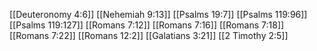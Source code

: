 [[Deuteronomy 4:6]]
[[Nehemiah 9:13]]
[[Psalms 19:7]]
[[Psalms 119:96]]
[[Psalms 119:127]]
[[Romans 7:12]]
[[Romans 7:16]]
[[Romans 7:18]]
[[Romans 7:22]]
[[Romans 12:2]]
[[Galatians 3:21]]
[[2 Timothy 2:5]]
